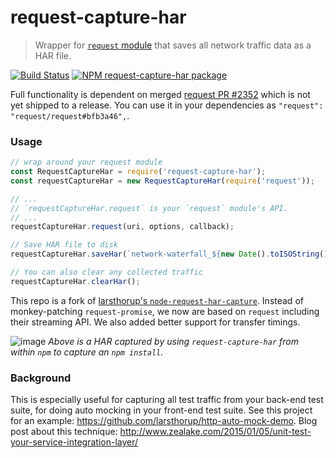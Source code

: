 # request-capture-har

> Wrapper for [`request` module](https://www.npmjs.com/package/request) that saves all network traffic data as a HAR file.

[![Build Status](https://travis-ci.org/paulirish/request-capture-har.png)](https://travis-ci.org/paulirish/request-capture-har) [![NPM request-capture-har package](https://img.shields.io/npm/v/request-capture-har.svg)](https://npmjs.org/package/request-capture-har)

Full functionality is dependent on merged [request PR #2352](https://github.com/request/request/pull/2352) which is not yet shipped to a release. You can use it in your dependencies as `"request": "request/request#bfb3a46",`.

### Usage

```js
// wrap around your request module
const RequestCaptureHar = require('request-capture-har');
const requestCaptureHar = new RequestCaptureHar(require('request'));

// ...
// `requestCaptureHar.request` is your `request` module's API.
// ...
requestCaptureHar.request(uri, options, callback);

// Save HAR file to disk
requestCaptureHar.saveHar(`network-waterfall_${new Date().toISOString()}.har`);

// You can also clear any collected traffic
requestCaptureHar.clearHar();
```

This repo is a fork of [larsthorup's `node-request-har-capture`](https://github.com/larsthorup/node-request-har-capture). Instead of monkey-patching `request-promise`, we now are based on `request` including their streaming API. We also added better support for transfer timings.

![image](https://cloud.githubusercontent.com/assets/39191/18031306/9401070c-6c8f-11e6-994d-03e6b8b511e4.png)
_Above is a HAR captured by using `request-capture-har` from within `npm` to capture an `npm install`._

### Background
This is especially useful for capturing all test traffic from your back-end test suite, for doing auto mocking in your front-end test suite. See this project for an example: https://github.com/larsthorup/http-auto-mock-demo. Blog post about this technique: http://www.zealake.com/2015/01/05/unit-test-your-service-integration-layer/
